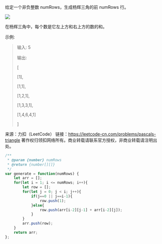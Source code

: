 给定一个非负整数 numRows，生成杨辉三角的前 numRows 行。

![](https://upload.wikimedia.org/wikipedia/commons/0/0d/PascalTriangleAnimated2.gif)

在杨辉三角中，每个数是它左上方和右上方的数的和。

示例:

> 输入: 5
>
> 输出:
>
> [
>
>   [1],
>
>  [1,1],
>
> [1,2,1],
>
> [1,3,3,1],
>
> [1,4,6,4,1]
>
> ]

来源：力扣（LeetCode）
链接：https://leetcode-cn.com/problems/pascals-triangle
著作权归领扣网络所有。商业转载请联系官方授权，非商业转载请注明出处。

```javascript
/**
 * @param {number} numRows
 * @return {number[][]}
 */
var generate = function(numRows) {
    let arr = [];
    for(let i = 1; i <= numRows; i++){
        let row = [];
        for(let j = 0; j < i; j++){
            if(j==0 || j==i-1){
                row.push(1);
            }else{
                row.push(arr[i-2][j-1] + arr[i-2][j]);
            }
        }
        arr.push(row);
    }
    return arr;
};
```

